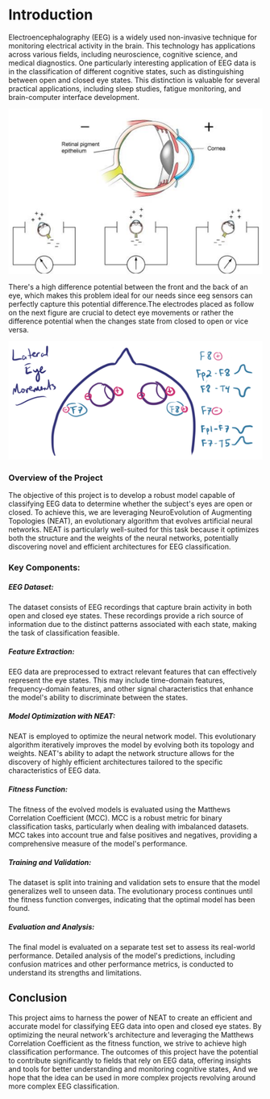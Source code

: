 # Introduction
Electroencephalography (EEG) is a widely used non-invasive technique for monitoring electrical activity in the brain. This technology has applications across various fields, including neuroscience, cognitive science, and medical diagnostics. One particularly interesting application of EEG data is in the classification of different cognitive states, such as distinguishing between open and closed eye states. This distinction is valuable for several practical applications, including sleep studies, fatigue monitoring, and brain-computer interface development.
									
![Alt text](figs/eye.png "eye")

There's a high difference potential between the front and the back of an eye, which makes this problem ideal for our needs since eeg sensors can perfectly capture this potential difference.The electrodes placed as follow on the next figure are crucial to detect eye movements or rather the difference potential when the changes state from closed to open or vice versa.

![Alt text](figs/eye2.png "eye 2")




### Overview of the Project
The objective of this project is to develop a robust model capable of classifying EEG data to determine whether the subject's eyes are open or closed. To achieve this, we are leveraging NeuroEvolution of Augmenting Topologies (NEAT), an evolutionary algorithm that evolves artificial neural networks. NEAT is particularly well-suited for this task because it optimizes both the structure and the weights of the neural networks, potentially discovering novel and efficient architectures for EEG classification.

### Key Components:
##### EEG Dataset:

The dataset consists of EEG recordings that capture brain activity in both open and closed eye states.
These recordings provide a rich source of information due to the distinct patterns associated with each state, making the task of classification feasible.

##### Feature Extraction:

EEG data are preprocessed to extract relevant features that can effectively represent the eye states.
This may include time-domain features, frequency-domain features, and other signal characteristics that enhance the model's ability to discriminate between the states.

##### Model Optimization with NEAT:

NEAT is employed to optimize the neural network model. This evolutionary algorithm iteratively improves the model by evolving both its topology and weights.
NEAT's ability to adapt the network structure allows for the discovery of highly efficient architectures tailored to the specific characteristics of EEG data.

##### Fitness Function:

The fitness of the evolved models is evaluated using the Matthews Correlation Coefficient (MCC). MCC is a robust metric for binary classification tasks, particularly when dealing with imbalanced datasets.
MCC takes into account true and false positives and negatives, providing a comprehensive measure of the model's performance.
##### Training and Validation:

The dataset is split into training and validation sets to ensure that the model generalizes well to unseen data.
The evolutionary process continues until the fitness function converges, indicating that the optimal model has been found.
##### Evaluation and Analysis:

The final model is evaluated on a separate test set to assess its real-world performance.
Detailed analysis of the model's predictions, including confusion matrices and other performance metrics, is conducted to understand its strengths and limitations.

## Conclusion
This project aims to harness the power of NEAT to create an efficient and accurate model for classifying EEG data into open and closed eye states. By optimizing the neural network's architecture and leveraging the Matthews Correlation Coefficient as the fitness function, we strive to achieve high classification performance. The outcomes of this project have the potential to contribute significantly to fields that rely on EEG data, offering insights and tools for better understanding and monitoring cognitive states, And we hope that the idea can be used in more complex projects revolving around more complex EEG classification.